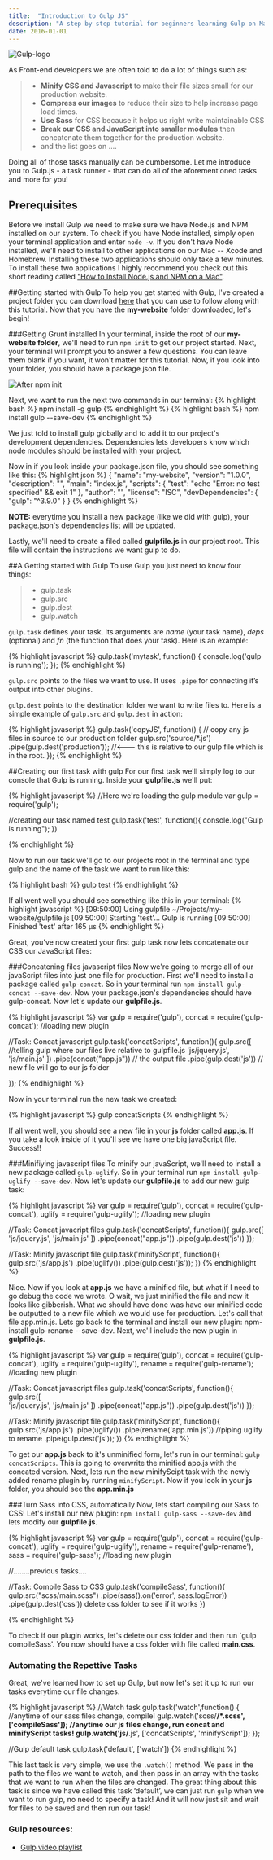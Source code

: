 ```yaml
---
title:  "Introduction to Gulp JS"
description: "A step by step tutorial for beginners learning Gulp on Mac"
date: 2016-01-01
---
```



![Gulp-logo](/assets/images/posts/00gulp-logo.png)


As Front-end developers we are often told to do a lot of things such as:

>- **Minify CSS and Javascript** to make their file sizes small for our production website.
>- **Compress our images** to reduce their size to help increase page load times.
>- **Use Sass** for CSS because it helps us right write maintainable CSS
>- **Break our CSS and JavaScript into smaller modules** then concatenate them together for the production website.
>- and the list goes on ....


Doing all of those tasks manually can be cumbersome. Let me introduce you to Gulp.js - a task runner - that can do all of the aforementioned tasks and more for you!



## Prerequisites
Before we install Gulp we need to make sure we have Node.js and NPM installed on our system. To check if you have Node installed, simply open your terminal application and enter `node -v`. If you don't have Node installed, we'll need to install to other applications on our Mac -- Xcode and Homebrew. Installing these two applications should only take a few minutes. To install these two applications I highly recommend you check out this short reading called ["How to Install Node.js and NPM on a Mac"](http://blog.teamtreehouse.com/install-node-js-npm-mac).



##Getting started with Gulp
To help you get started with Gulp, I've created a project folder you can download [here](https://github.com/cliffordfajardo/gulp-tutorial/archive/master.zip) that you can use to follow along with this tutorial. Now that you have the **my-website** folder downloaded, let's begin!


###Getting Grunt installed
In your terminal, inside the root of our **my-website folder**, we'll need to run `npm init` to get our project started. Next, your terminal will prompt you to answer a few questions. You can leave them blank if you want, it won't matter for this tutorial.
Now, if you look into your folder, you should have a package.json file.

![After npm init](/assets/images/posts/01gulp-json-file.png)


Next, we want to run the next two commands in our terminal:
{% highlight bash %}
npm install -g gulp
{% endhighlight %}
{% highlight bash %}
npm install gulp --save-dev
{% endhighlight %}

We just told to install gulp globally and to add it to our project's development dependencies. Dependencies lets developers know which node modules should be installed with your project.


Now in if you look inside your package.json file, you should see something like this:
{% highlight json %}
{
  "name": "my-website",
  "version": "1.0.0",
  "description": "",
  "main": "index.js",
  "scripts": {
    "test": "echo \"Error: no test specified\" && exit 1"
  },
  "author": "",
  "license": "ISC",
  "devDependencies": {
    "gulp": "^3.9.0"
  }
}
{% endhighlight %}

**NOTE:** everytime you install a new package (like we did with gulp), your package.json's dependencies list will be updated.


Lastly, we'll need to create a filed called **gulpfile.js**  in our project root. This file will contain the instructions we want gulp to do.

##A Getting started with Gulp
To use Gulp you just need to know four things:

>- gulp.task
>- gulp.src
>- gulp.dest
>- gulp.watch

`gulp.task` defines your task. Its arguments are *name* (your task name), *deps* (optional) and *fn* (the function that does your task). Here is an example:

{% highlight javascript %}
gulp.task('mytask', function() {
  console.log('gulp is running');
});
{% endhighlight %}

`gulp.src` points to the files we want to use. It uses `.pipe` for connecting it’s output into other plugins.

`gulp.dest` points to the destination folder we want to write files to. Here is a simple example of `gulp.src` and `gulp.dest` in action:

{% highlight javascript %}
gulp.task('copyJS', function() {
  // copy any js files in source to our production folder
  gulp.src('source/*.js')
  .pipe(gulp.dest('production')); //<--- this is relative to our gulp file which is in the root.
});
{% endhighlight %}


##Creating our first task with gulp
For our first task we'll simply log to our console that Gulp is running. Inside your **gulpfile.js** we'll put:


{% highlight javascript %}
//Here we're loading the gulp module
var gulp = require('gulp');

//creating our task named test
gulp.task('test', function(){
  console.log("Gulp is running");
})

{% endhighlight %}

Now to run our task we'll go to our projects root in the terminal and type gulp and the name of the task we want to run like this:

{% highlight bash %}
gulp test
{% endhighlight %}

If all went well you should see something like this in your terminal:
{% highlight javascript %}
[09:50:00] Using gulpfile ~/Projects/my-website/gulpfile.js
[09:50:00] Starting 'test'...
Gulp is running
[09:50:00] Finished 'test' after 165 μs
{% endhighlight %}

Great, you've now created your first gulp task now lets concatenate our CSS our JavaScript files:

###Concatening files javascript files
Now we're going to merge all of our javaScript files into just one file for production. First we'll need to install a package called `gulp-concat`. So in your terminal run `npm install gulp-concat --save-dev`. Now your package.json's dependencies should have gulp-concat. Now let's update our **gulpfile.js**.

{% highlight javascript %}
var gulp = require('gulp'),
  concat = require('gulp-concat'); //loading new plugin

//Task: Concat javascript
gulp.task('concatScripts', function(){
  gulp.src([  //telling gulp where our files live relative to gulpfile.js
    'js/jquery.js',
     'js/main.js'
  ])
  .pipe(concat("app.js")) // the output file
  .pipe(gulp.dest('js'))  // new file will go to our js folder

});
{% endhighlight %}

Now in your terminal run the new task we created:

{% highlight javascript %}
gulp concatScripts
{% endhighlight %}

If all went well, you should see a new file in your **js** folder called **app.js**. If you take a look inside of it you'll see we have one big javaScript file. Success!!



###Minifiying javascript files
To minify our javaScript, we'll need to install a new package called `gulp-uglify`. So in your terminal run `npm install gulp-uglify --save-dev`. Now let's update our **gulpfile.js** to add our new gulp task:



{% highlight javascript %}
var gulp = require('gulp'),
  concat = require('gulp-concat'),
  uglify = require('gulp-uglify'); //loading new plugin

//Task: Concat javacript files
gulp.task('concatScripts', function(){
  gulp.src([  
    'js/jquery.js',
     'js/main.js'
  ])
  .pipe(concat("app.js"))
  .pipe(gulp.dest('js'))
});

//Task: Minify javascript file
gulp.task('minifyScript', function(){
  gulp.src('js/app.js')
  .pipe(uglify())
  .pipe(gulp.dest('js'));
})
{% endhighlight %}


Nice. Now if you look at **app.js** we have a minified file, but what if I need to go debug the code we wrote. O wait, we just minified the file and now it looks like gibberish. What we should have done was have our minified code be outputted to a new file which we would use for production. Let's call that file app.min.js. Lets go back to the terminal and install our new plugin: npm-install gulp-rename --save-dev. Next, we'll include the new plugin in **gulpfile.js**.


{% highlight javascript %}
var gulp = require('gulp'),
  concat = require('gulp-concat'),
  uglify = require('gulp-uglify'),
  rename = require('gulp-rename'); //loading new plugin

//Task: Concat javascript files
gulp.task('concatScripts', function(){
  gulp.src([  
    'js/jquery.js',
     'js/main.js'
  ])
  .pipe(concat("app.js"))
  .pipe(gulp.dest('js'))
});

//Task: Minify javascript file
gulp.task('minifyScript', function(){
  gulp.src('js/app.js')
  .pipe(uglify())
  .pipe(rename('app.min.js')) //piping uglify to rename
  .pipe(gulp.dest('js'));
})
{% endhighlight %}

To get our **app.js** back to it's unminified form, let's run in our terminal: `gulp concatScripts`. This is going to overwrite the minified app.js with the concated version. Next, lets run the new minifyScipt task with the newly added rename plugin by running `minifyScript`. Now if you look in your **js** folder, you should see the **app.min.js**





###Turn Sass into CSS, automatically
Now, lets start compiling our Sass to CSS! Let's install our new plugin: `npm install gulp-sass --save-dev` and lets modify our **gulpfile.js**.

{% highlight javascript %}
var gulp = require('gulp'),
  concat = require('gulp-concat'),
  uglify = require('gulp-uglify'),
  rename = require('gulp-rename'),
  sass   = require('gulp-sass'); //loading new plugin

  //........previous tasks....


  //Task: Compile Sass to CSS
  gulp.task('compileSass', function(){
    gulp.src("scss/main.scss")
    .pipe(sass().on('error', sass.logError))
    .pipe(gulp.dest('css'))  delete css folder to see if it works
  })

{% endhighlight %}

To check if our plugin works, let's delete our css folder and then run `gulp compileSass'. You now should have a css folder with file called **main.css**.


### Automating the Repettive Tasks
Great, we've learned how to set up Gulp, but now let's set it up to run our tasks everytime our file changes.

{% highlight javascript %}
//Watch task
gulp.task('watch',function() {
    //anytime of our sass files change, compile!
    gulp.watch('scss/**/*.scss',['compileSass']);
    //anytime our js files change, run concat and minifyScript tasks!
    gulp.watch('js/**.js', ['concatScripts', 'minifyScript']);
});

//Gulp default task
gulp.task('default', ['watch'])
{% endhighlight %}

This last task is very simple, we use the `.watch()` method. We pass in the path to the files we want to watch, and then pass in an array with the tasks that we want to run when the files are changed. The great thing about this task is since we have called this task ‘default’, we can just run `gulp` when we want to run gulp, no need to specify a task! And it will now just sit and wait for files to be saved and then run our task!


### Gulp resources:
- [Gulp video playlist](https://www.youtube.com/playlist?list=PLv1YUP7gO_viROuRcGsDCNM-FUVgMYb_G)
